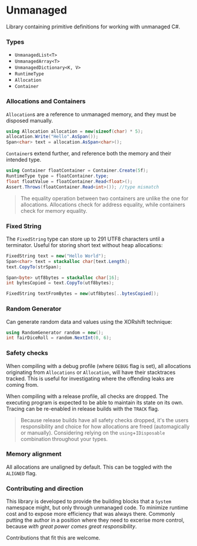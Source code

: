 # Unmanaged
Library containing primitive definitions for working with unmanaged C#.

### Types
- `UnmanagedList<T>`
- `UnmanagedArray<T>`
- `UnmanagedDictionary<K, V>`
- `RuntimeType`
- `Allocation`
- `Container`

### Allocations and Containers
`Allocation`s are a reference to unmanaged memory, and they must be disposed manually.
```cs
using Allocation allocation = new(sizeof(char) * 5);
allocation.Write("Hello".AsSpan());
Span<char> text = allocation.AsSpan<char>();
```

`Container`s extend further, and reference both the memory and their intended type.
```cs
using Container floatContainer = Container.Create(5f);
RuntimeType type = floatContainer.type;
float floatValue = floatContainer.Read<float>();
Assert.Throws(floatContainer.Read<int>()); //type mismatch
```

> The equality operation between two containers are unlike the one for allocations.
Allocations check for address equality, while containers check for memory equality.

### Fixed String
The `FixedString` type can store up to 291 UTF8 characters until a terminator.
Useful for storing short text without heap allocations:
```cs
FixedString text = new("Hello World");
Span<char> text = stackalloc char[text.Length];
text.CopyTo(strSpan);

Span<byte> utf8bytes = stackalloc char[16];
int bytesCopied = text.CopyTo(utf8bytes);

FixedString textFromBytes = new(utf8bytes[..bytesCopied]);
```

### Random Generator
Can generate random data and values using the XORshift technique:
```cs
using RandomGenerator random = new();
int fairDiceRoll = random.NextInt(0, 6);
```

### Safety checks
When compiling with a debug profile (where `DEBUG` flag is set), all allocations originating
from `Allocations` or `Allocation`, will have their stacktraces tracked. This is useful for
investigating where the offending leaks are coming from.

When compiling with a release profile, all checks are dropped. The executing program is
expected to be able to maintain its state on its own. Tracing can be re-enabled in release
builds with the `TRACK` flag.

> Because release builds have all safety checks dropped, it's the users responsibility
and choice for how allocations are freed (automagically or manually). Considering
relying on the `using`+`IDisposable` combination throughout your types.

### Memory alignment
All allocations are unaligned by default. This can be toggled with the `ALIGNED` flag.

### Contributing and direction
This library is developed to provide the building blocks that a `System` namespace might, but only through unmanaged code. To minimize runtime cost and to expose more
efficiency that was always there. Commonly putting the author in a position where they need to excerise more control, because _with great power comes great responsibility_.

Contributions that fit this are welcome.